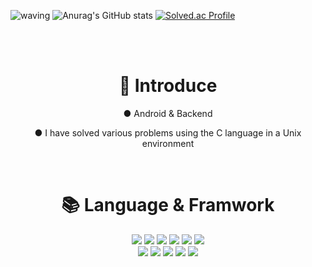 ![waving](https://capsule-render.vercel.app/api?type=waving&height=200&text=KymCat%20GitHub&fontAlign=50&fontAlignY=40&color=gradient)
![Anurag's GitHub stats](https://github-readme-stats.vercel.app/api?username=KymCat&show_icons=true&theme=transparent)
[![Solved.ac Profile](http://mazassumnida.wtf/api/v2/generate_badge?boj=kohina1452)](https://solved.ac/kohina1452/)

<br><br>
<div align=center><h1>🎉 Introduce</h1></div>
<div align=center>
  <p>● Android & Backend </p>
  <p>● I have solved various problems using the C language in a Unix environment </p>
</div><br>

<div align=center><h1>📚 Language & Framwork</h1></div>
<div align=center> 
  <img src="https://img.shields.io/badge/c-A8B9CC?style=for-the-badge&logo=C&logoColor=white">
  <img src="https://img.shields.io/badge/python-3776AB?style=for-the-badge&logo=python&logoColor=white"> 
  <img src="https://img.shields.io/badge/android-3DDC84?style=for-the-badge&logo=Android&logoColor=white"/>
  <img src="https://img.shields.io/badge/django-092E20?style=for-the-badge&logo=django&logoColor=white"/>
  <img src="https://img.shields.io/badge/java-DD0031?style=for-the-badge&logo=Oracle&logoColor=white">
  <img src="https://img.shields.io/badge/tensorflow-FF6F00?style=for-the-badge&logo=tensorflow&logoColor=white">

  <br>
  <img src="https://img.shields.io/badge/pandas-150458?style=for-the-badge&logo=pandas&logoColor=white">
  <img src="https://img.shields.io/badge/keras-D00000?style=for-the-badge&logo=keras&logoColor=white">
  <img src="https://img.shields.io/badge/linux-FCC624?style=for-the-badge&logo=linux&logoColor=white">
  <img src="https://img.shields.io/badge/mysql-4479A1?style=for-the-badge&logo=mysql&logoColor=white">
  <img src="https://img.shields.io/badge/php-777BB4?style=for-the-badge&logo=php&logoColor=white">  
</div>

